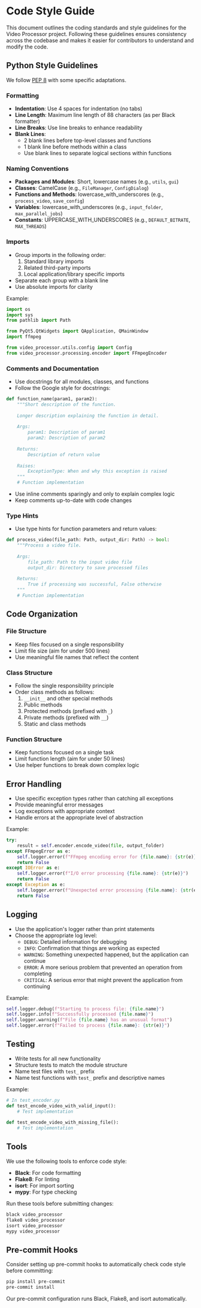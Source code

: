 # Code Style Guide

This document outlines the coding standards and style guidelines for the Video Processor project. Following these guidelines ensures consistency across the codebase and makes it easier for contributors to understand and modify the code.

## Python Style Guidelines

We follow [PEP 8](https://www.python.org/dev/peps/pep-0008/) with some specific adaptations.

### Formatting

- **Indentation**: Use 4 spaces for indentation (no tabs)
- **Line Length**: Maximum line length of 88 characters (as per Black formatter)
- **Line Breaks**: Use line breaks to enhance readability
- **Blank Lines**: 
  - 2 blank lines before top-level classes and functions
  - 1 blank line before methods within a class
  - Use blank lines to separate logical sections within functions

### Naming Conventions

- **Packages and Modules**: Short, lowercase names (e.g., `utils`, `gui`)
- **Classes**: CamelCase (e.g., `FileManager`, `ConfigDialog`)
- **Functions and Methods**: lowercase_with_underscores (e.g., `process_video`, `save_config`)
- **Variables**: lowercase_with_underscores (e.g., `input_folder`, `max_parallel_jobs`)
- **Constants**: UPPERCASE_WITH_UNDERSCORES (e.g., `DEFAULT_BITRATE`, `MAX_THREADS`)

### Imports

- Group imports in the following order:
  1. Standard library imports
  2. Related third-party imports
  3. Local application/library specific imports
- Separate each group with a blank line
- Use absolute imports for clarity

Example:
```python
import os
import sys
from pathlib import Path

from PyQt5.QtWidgets import QApplication, QMainWindow
import ffmpeg

from video_processor.utils.config import Config
from video_processor.processing.encoder import FFmpegEncoder
```

### Comments and Documentation

- Use docstrings for all modules, classes, and functions
- Follow the Google style for docstrings:

```python
def function_name(param1, param2):
    """Short description of the function.
    
    Longer description explaining the function in detail.
    
    Args:
        param1: Description of param1
        param2: Description of param2
        
    Returns:
        Description of return value
        
    Raises:
        ExceptionType: When and why this exception is raised
    """
    # Function implementation
```

- Use inline comments sparingly and only to explain complex logic
- Keep comments up-to-date with code changes

### Type Hints

- Use type hints for function parameters and return values:

```python
def process_video(file_path: Path, output_dir: Path) -> bool:
    """Process a video file.
    
    Args:
        file_path: Path to the input video file
        output_dir: Directory to save processed files
        
    Returns:
        True if processing was successful, False otherwise
    """
    # Function implementation
```

## Code Organization

### File Structure

- Keep files focused on a single responsibility
- Limit file size (aim for under 500 lines)
- Use meaningful file names that reflect the content

### Class Structure

- Follow the single responsibility principle
- Order class methods as follows:
  1. `__init__` and other special methods
  2. Public methods
  3. Protected methods (prefixed with `_`)
  4. Private methods (prefixed with `__`)
  5. Static and class methods

### Function Structure

- Keep functions focused on a single task
- Limit function length (aim for under 50 lines)
- Use helper functions to break down complex logic

## Error Handling

- Use specific exception types rather than catching all exceptions
- Provide meaningful error messages
- Log exceptions with appropriate context
- Handle errors at the appropriate level of abstraction

Example:
```python
try:
    result = self.encoder.encode_video(file, output_folder)
except FFmpegError as e:
    self.logger.error(f"FFmpeg encoding error for {file.name}: {str(e)}")
    return False
except IOError as e:
    self.logger.error(f"I/O error processing {file.name}: {str(e)}")
    return False
except Exception as e:
    self.logger.error(f"Unexpected error processing {file.name}: {str(e)}")
    return False
```

## Logging

- Use the application's logger rather than print statements
- Choose the appropriate log level:
  - `DEBUG`: Detailed information for debugging
  - `INFO`: Confirmation that things are working as expected
  - `WARNING`: Something unexpected happened, but the application can continue
  - `ERROR`: A more serious problem that prevented an operation from completing
  - `CRITICAL`: A serious error that might prevent the application from continuing

Example:
```python
self.logger.debug(f"Starting to process file: {file.name}")
self.logger.info(f"Successfully processed {file.name}")
self.logger.warning(f"File {file.name} has an unusual format")
self.logger.error(f"Failed to process {file.name}: {str(e)}")
```

## Testing

- Write tests for all new functionality
- Structure tests to match the module structure
- Name test files with `test_` prefix
- Name test functions with `test_` prefix and descriptive names

Example:
```python
# In test_encoder.py
def test_encode_video_with_valid_input():
    # Test implementation
    
def test_encode_video_with_missing_file():
    # Test implementation
```

## Tools

We use the following tools to enforce code style:

- **Black**: For code formatting
- **Flake8**: For linting
- **isort**: For import sorting
- **mypy**: For type checking

Run these tools before submitting changes:

```bash
black video_processor
flake8 video_processor
isort video_processor
mypy video_processor
```

## Pre-commit Hooks

Consider setting up pre-commit hooks to automatically check code style before committing:

```bash
pip install pre-commit
pre-commit install
```

Our pre-commit configuration runs Black, Flake8, and isort automatically.
